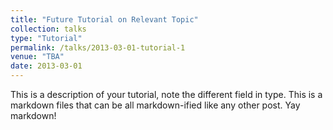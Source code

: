 ```yaml
---
title: "Future Tutorial on Relevant Topic"
collection: talks
type: "Tutorial"
permalink: /talks/2013-03-01-tutorial-1
venue: "TBA"
date: 2013-03-01
---
```


This is a description of your tutorial, note the different field in type. This is a markdown files that can be all markdown-ified like any other post. Yay markdown!
